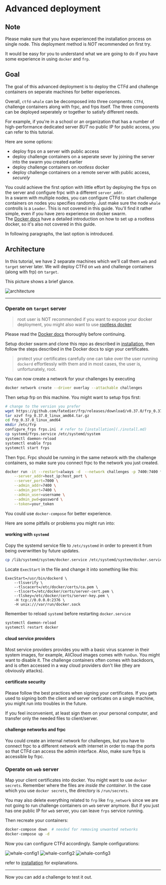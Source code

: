 # Advanced deployment

## Note

Please make sure that you have experienced the installation process on single node. This deployment method is _NOT_ recommended on first try.

It would be easy for you to understand what we are going to do if you have some experience in using `docker` and `frp`.

## Goal

The goal of this advanced deployment is to deploy the CTFd and challenge containers on seperate machines for better experiences.

Overall, `ctfd-whale` can be decomposed into three compnents: `CTFd`, challenge containers along with frpc, and frps itself. The three components can be deployed seperately or together to satisfy different needs.

For example, if you're in a school or an organization that has a number of high-performance dedicated server _BUT_ no public IP for public access, you can refer to this tutorial.

Here are some options:

- deploy frps on a server with public access
- deploy challenge containers on a seperate sever by joining the server into the swarm you created earlier
- deploy challenge containers on _rootless_ docker
- deploy challenge containers on a remote server with public access, _securely_

You could achieve the first option with little effort by deploying the frps on the server and configure frpc with a different `server_addr`.  
In a swarm with multiple nodes, you can configure CTFd to start challenge containers on nodes you specifies randomly. Just make sure the node `whale` controlls is a `Leader`. This is not covered in this guide. You'll find it rather simple, even if you have zero experience on docker swarm.  
The [Docker docs](https://docs.docker.com/engine/security/rootless/) have a detailed introduction on how to set up a rootless docker, so it's also not covered in this guide.

In following paragraphs, the last option is introduced.

## Architecture

In this tutorial, we have 2 separate machines which we'll call them `web` and `target` server later. We will deploy CTFd on `web` and challenge containers (along with frp) on `target`.

This picture shows a brief glance.

![architecture](imgs/arch.png)

---

### Operate on `target` server

> root user is NOT recommended
> if you want to expose your docker deployment, you might also want to use [rootless docker](https://docs.docker.com/engine/security/rootless/)

Please read the [Docker docs](https://docs.docker.com/engine/security/protect-access/#use-tls-https-to-protect-the-docker-daemon-socket) thoroughly before continuing.

Setup docker swarm and clone this repo as described in [installation](./install.md), then follow the steps described in the Docker docs to sign your certificates.

> protect your certificates carefully
> one can take over the user running `dockerd` effortlessly with them
> and in most cases, the user is, unfortunately, root.

You can now create a network for your challenges by executing

```bash
docker network create --driver overlay --attachable challenges
```

Then setup frp on this machine. You might want to setup frps first:

```bash
# change to the version you prefer
wget https://github.com/fatedier/frp/releases/download/v0.37.0/frp_0.37.0_linux_amd64.tar.gz
tar xzvf frp_0.37.0_linux_amd64.tar.gz
cd frp_0.37.0_linux_amd64
mkdir /etc/frp
configure_frps frps.ini  # refer to [installation](./install.md)
cp systemd/frps.service /etc/systemd/system
systemctl daemon-reload
systemctl enable frps
systemctl start frps
```

Then frpc. Frpc should be running in the same network with the challenge containers, so make sure you connect frpc to the network you just created.

```bash
docker run -it --restart=always -d  --network challenges -p 7400:7400 frankli0324/frp:frpc \
    --server_addr=host_ip:host_port \
    --server_port=7000 \
    --admin_addr=7400 \
    --admin_port=7400 \
    --admin_user=username \
    --admin_pwd=password \
    --token=your_token
```

You could use `docker-compose` for better experience.

Here are some pitfalls or problems you might run into:

#### working with `systemd`

Copy the systemd service file to `/etc/systemd` in order to prevent it from being overwritten by future updates.

```bash
cp /lib/systemd/system/docker.service /etc/systemd/system/docker.service
```

Locate `ExecStart` in the file and change it into something like this:

```systemd
ExecStart=/usr/bin/dockerd \
    --tlsverify \
    --tlscacert=/etc/docker/certs/ca.pem \
    --tlscert=/etc/docker/certs/server-cert.pem \
    --tlskey=/etc/docker/certs/server-key.pem \
    -H tcp://0.0.0.0:2376 \
    -H unix:///var/run/docker.sock
```

Remember to reload `systemd` before restarting `docker.service`

```bash
systemctl daemon-reload
systemctl restart docker
```

#### cloud service providers

Most service providers provides you with a basic virus scanner in their system images, for example, AliCloud images comes with `YunDun`. You might want to disable it. The challenge containers often comes with backdoors, and is often accessed in a way cloud providers don't like (they are obviously attacks).

#### certificate security

Please follow the best practices when signing your certificates. If you gets used to signing both the client and server certicates on a single machine, you might run into troubles in the future.

If you feel inconvenient, at least sign them on your personal computer, and transfer only the needed files to client/server.

#### challenge networks and frpc

You could create an internal network for challenges, but you have to connect frpc to a different network _with_ internet in order to map the ports so that CTFd can access the admin interface. Also, make sure frps is accessible by frpc.

### Operate on `web` server

Map your client certificates into docker. You might want to use `docker secrets`. Remember where the files are _inside the container_. In the case which you use `docker secrets`, the directory is `/run/secrets`.

You may also delete everything related to `frp` like `frp_network` since we are not going to run challenge containers on `web` server anymore. But if you just has one public IP for `web` server, you can leave `frps` service running.

Then recreate your containers:

```bash
docker-compose down  # needed for removing unwanted networks
docker-compose up -d
```

Now you can configure CTFd accordingly.
Sample configurations:

![whale-config1](imgs/whale-config1.png)
![whale-config2](imgs/whale-config2.png)
![whale-config3](imgs/whale-config3.png)

refer to [installation](./install.md) for explanations.

---

Now you can add a challenge to test it out.
